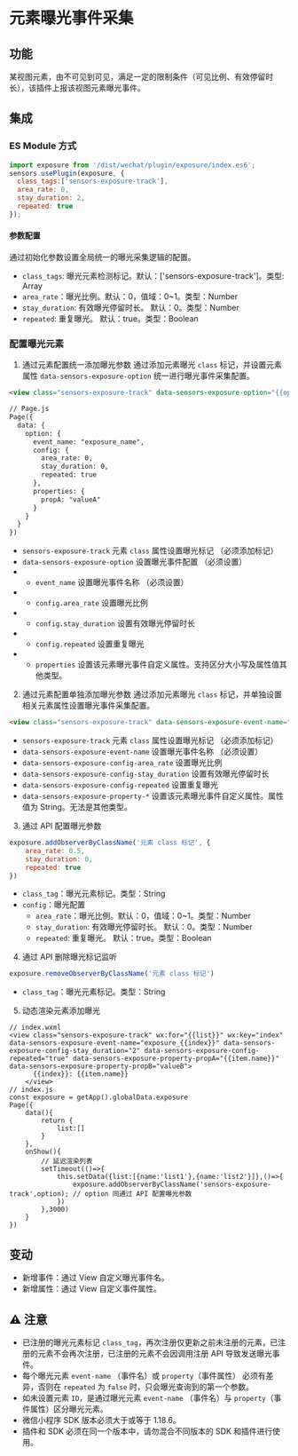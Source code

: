 # 元素曝光事件采集

## 功能
某视图元素，由不可见到可见，满足一定的限制条件（可见比例、有效停留时长），该插件上报该视图元素曝光事件。

## 集成
### ES Module 方式
```javascript
import exposure from '/dist/wechat/plugin/exposure/index.es6';
sensors.usePlugin(exposure, {
  class_tags:['sensors-exposure-track'],
  area_rate: 0, 
  stay_duration: 2, 
  repeated: true 
});
```
#### 参数配置
通过初始化参数设置全局统一的曝光采集逻辑的配置。  
- `class_tags`: 曝光元素检测标记。默认：['sensors-exposure-track']。类型: Array
- `area_rate`：曝光比例。默认：0，值域：0~1。类型：Number
- `stay_duration`: 有效曝光停留时长。 默认：0。类型：Number
- `repeated`:  重复曝光。 默认：true。类型：Boolean
### 配置曝光元素
1. 通过元素配置统一添加曝光参数
通过添加元素曝光 `class` 标记，并设置元素属性 `data-sensors-exposure-option` 统一进行曝光事件采集配置。

```html
<view class="sensors-exposure-track" data-sensors-exposure-option="{{option}}"></view>

// Page.js
Page({
  data: {
    option: {
      event_name: "exposure_name",
      config: {
        area_rate: 0,
        stay_duration: 0,
        repeated: true
      },
      properties: {
        propA: "valueA"
      }
    }
  }
})
```
- `sensors-exposure-track` 元素 `class` 属性设置曝光标记 （必须添加标记）
- `data-sensors-exposure-option` 设置曝光事件配置 （必须设置）
- - `event_name`  设置曝光事件名称 （必须设置）
- - `config.area_rate` 设置曝光比例
- - `config.stay_duration` 设置有效曝光停留时长
- - `config.repeated` 设置重复曝光
- - `properties`   设置该元素曝光事件自定义属性。支持区分大小写及属性值其他类型。

2. 通过元素配置单独添加曝光参数
通过添加元素曝光 `class` 标记，并单独设置相关元素属性设置曝光事件采集配置。
```html
<view class="sensors-exposure-track" data-sensors-exposure-event-name="home_top_banner" data-sensors-exposure-config-area_rate="1"  data-sensors-exposure-config-stay_duration="2" data-sensors-exposure-config-repeated="true" data-sensors-exposure-property-propA="valueA" data-sensors-exposure-property-propB="valueB"></view>
```
- `sensors-exposure-track` 元素 `class` 属性设置曝光标记 （必须添加标记）
- `data-sensors-exposure-event-name` 设置曝光事件名称 （必须设置）
- `data-sensors-exposure-config-area_rate`  设置曝光比例
- `data-sensors-exposure-config-stay_duration` 设置有效曝光停留时长
- `data-sensors-exposure-config-repeated` 设置重复曝光
- `data-sensors-exposure-property-*`   设置该元素曝光事件自定义属性。属性值为 String。无法是其他类型。

3. 通过 API 配置曝光参数
```javascript
exposure.addObserverByClassName('元素 class 标记', {
    area_rate: 0.5,
    stay_duration: 0,
    repeated: true
})
```
- `class_tag`：曝光元素标记。类型：String
- `config`：曝光配置
    - `area_rate`：曝光比例。默认：0，值域：0~1。类型：Number
    - `stay_duration`: 有效曝光停留时长。 默认：0。类型：Number
    - `repeated`: 重复曝光。 默认：true。类型：Boolean

4. 通过 API 删除曝光标记监听
```javascript
exposure.removeObserverByClassName('元素 class 标记')
```
- `class_tag`：曝光元素标记。类型：String

5. 动态渲染元素添加曝光
```
// index.wxml
<view class="sensors-exposure-track" wx:for="{{list}}" wx:key="index" data-sensors-exposure-event-name="exposure_{{index}}" data-sensors-exposure-config-stay_duration="2" data-sensors-exposure-config-repeated="true" data-sensors-exposure-property-propA="{{item.name}}" data-sensors-exposure-property-propB="valueB">
      {{index}}: {{item.name}}
    </view>
// index.js
const exposure = getApp().globalData.exposure
Page({
    data(){
        return {
            list:[]
        }
    },
    onShow(){
        // 延迟渲染列表
        setTimeout(()=>{
            this.setData({list:[{name:'list1'},{name:'list2'}]},()=>{
                exposure.addObserverByClassName('sensors-exposure-track',option); // option 同通过 API 配置曝光参数
            })
        },3000)
    }
})
```

## 变动
- 新增事件：通过 View 自定义曝光事件名。
- 新增属性：通过 View 自定义事件属性。

## ⚠️ 注意
- 已注册的曝光元素标记 `class_tag`，再次注册仅更新之前未注册的元素，已注册的元素不会再次注册，已注册的元素不会因调用注册 API 导致发送曝光事件。
- 每个曝光元素 `event-name` （事件名）或 `property`（事件属性） 必须有差异，否则在 `repeated` 为 `false` 时，只会曝光查询到的第一个参数。
- 如未设置元素 `ID`，是通过曝光元素 `event-name` （事件名）与 `property`（事件属性）区分曝光元素。
- 微信小程序 SDK 版本必须大于或等于 1.18.6。
- 插件和 SDK 必须在同一个版本中，请勿混合不同版本的 SDK 和插件进行使用。
